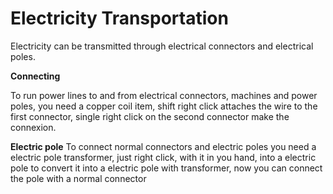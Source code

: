 # Electricity Transportation

Electricity can be transmitted through electrical connectors and electrical poles.

**Connecting**

To run power lines to and from electrical connectors, machines and power poles, you need a copper coil item,
shift right click attaches the wire to the first connector, single right click on the second connector make the connexion.

**Electric pole**
To connect normal connectors and electric poles you need a electric pole transformer, 
just right click, with it in you hand, into a electric pole to convert it into a electric pole with transformer, 
now you can connect the pole with a normal connector